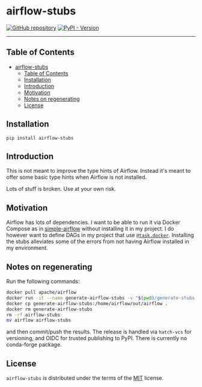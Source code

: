 # airflow-stubs

[![GitHub repository](https://img.shields.io/badge/GitHub-airflow--stubs-blue)](https://github.com/maresb/airflow-stubs)
[![PyPI - Version](https://img.shields.io/pypi/v/airflow-stubs.svg)](https://pypi.org/project/airflow-stubs)

-----

## Table of Contents

- [airflow-stubs](#airflow-stubs)
  - [Table of Contents](#table-of-contents)
  - [Installation](#installation)
  - [Introduction](#introduction)
  - [Motivation](#motivation)
  - [Notes on regenerating](#notes-on-regenerating)
  - [License](#license)

## Installation

```console
pip install airflow-stubs
```

## Introduction

This is not meant to improve the type hints of Airflow. Instead it's meant to offer some basic type hints when Airflow is not installed.

Lots of stuff is broken. Use at your own risk.

## Motivation

Airflow has lots of dependencies.
I want to be able to run it via Docker Compose as in [simple-airflow](https://github.com/maresb/simple-airflow) without installing it in my project.
I do however want to define DAGs in my project that use [`@task.docker`](https://airflow.apache.org/docs/apache-airflow/stable/tutorial/taskflow.html#dependency-separation-using-docker-operator).
Installing the stubs alleviates some of the errors from not having Airflow installed in my environment.

## Notes on regenerating

Run the following commands:

```bash
docker pull apache/airflow
docker run -it --name generate-airflow-stubs -v "$(pwd)/generate-stubs-in-container.sh:/generate-stubs-in-container.sh:ro" apache/airflow bash /generate-stubs-in-container.sh
docker cp generate-airflow-stubs:/home/airflow/out/airflow .
docker rm generate-airflow-stubs
rm -rf airflow-stubs
mv airflow airflow-stubs
```

and then commit/push the results. The release is handled via `hatch-vcs` for versioning, and OIDC for trusted publishing to PyPI. There is currently no conda-forge package.

## License

`airflow-stubs` is distributed under the terms of the [MIT](https://spdx.org/licenses/MIT.html) license.
